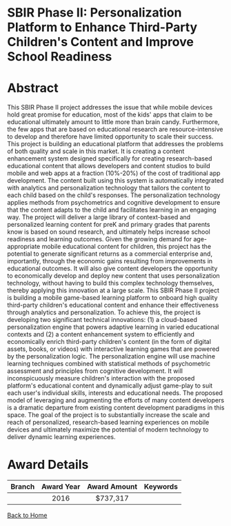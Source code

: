 
SBIR Phase II: Personalization Platform to Enhance Third-Party Children&#039;s Content and Improve School Readiness
===================================================================================================================

# Abstract


This SBIR Phase II project addresses the issue that while mobile devices hold great promise for education, most of the kids' apps that claim to be educational ultimately amount to little more than brain candy. Furthermore, the few apps that are based on educational research are resource-intensive to develop and therefore have limited opportunity to scale their success. This project is building an educational platform that addresses the problems of both quality and scale in this market. It is creating a content enhancement system designed specifically for creating research-based educational content that allows developers and content studios to build mobile and web apps at a fraction (10%-20%) of the cost of traditional app development. The content built using this system is automatically integrated with analytics and personalization technology that tailors the content to each child based on the child's responses. The personalization technology applies methods from psychometrics and cognitive development to ensure that the content adapts to the child and facilitates learning in an engaging way. The project will deliver a large library of context-based and personalized learning content for preK and primary grades that parents know is based on sound research, and ultimately helps increase school readiness and learning outcomes. Given the growing demand for age-appropriate mobile educational content for children, this project has the potential to generate significant returns as a commercial enterprise and, importantly, through the economic gains resulting from improvements in educational outcomes. It will also give content developers the opportunity to economically develop and deploy new content that uses personalization technology, without having to build this complex technology themselves, thereby applying this innovation at a large scale. This SBIR Phase II project is building a mobile game-based learning platform to onboard high quality third-party children's educational content and enhance their effectiveness through analytics and personalization. To achieve this, the project is developing two significant technical innovations: (1) a cloud-based personalization engine that powers adaptive learning in varied educational contexts and (2) a content enhancement system to efficiently and economically enrich third-party children's content (in the form of digital assets, books, or videos) with interactive learning games that are powered by the personalization logic. The personalization engine will use machine learning techniques combined with statistical methods of psychometric assessment and principles from cognitive development. It will inconspicuously measure children's interaction with the proposed platform's educational content and dynamically adjust game-play to suit each user's individual skills, interests and educational needs. The proposed model of leveraging and augmenting the efforts of many content developers is a dramatic departure from existing content development paradigms in this space. The goal of the project is to substantially increase the scale and reach of personalized, research-based learning experiences on mobile devices and ultimately maximize the potential of modern technology to deliver dynamic learning experiences.  

# Award Details

|Branch|Award Year|Award Amount|Keywords|
| :---: | :---: | :---: | :---: |
||2016|$737,317||
  
  


[Back to Home](https://github.com/chrischow/dod_sbir_awards/JT/#225)